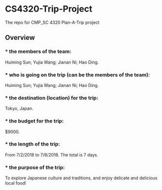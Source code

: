 # CS4320-Trip-Project
The repo for CMP_SC 4320 Plan-A-Trip project
## Overview
### *	the members of the team: 
Huiming Sun; Yujia Wang; Jianan Ni; Hao Ding.
### *	who is going on the trip (can be the members of the team):
Huiming Sun; Yujia Wang; Jianan Ni; Hao Ding.
### *	the destination (location) for the trip:
Tokyo, Japan.
### *	the budget for the trip:
$9000.
### *	the length of the trip:
From 7/2/2018 to 7/8/2018. The total is 7 days.
### *	the purpose of the trip:
To explore Japanese culture and traditions, and enjoy delicate and delicious local food!
